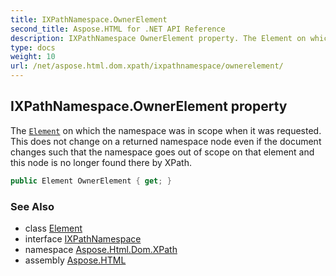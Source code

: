 ```yaml
---
title: IXPathNamespace.OwnerElement
second_title: Aspose.HTML for .NET API Reference
description: IXPathNamespace OwnerElement property. The Element on which the namespace was in scope when it was requested. This does not change on a returned namespace node even if the document changes such that the namespace goes out of scope on that element and this node is no longer found there by XPath
type: docs
weight: 10
url: /net/aspose.html.dom.xpath/ixpathnamespace/ownerelement/
---
```

## IXPathNamespace.OwnerElement property

The [`Element`](../../../aspose.html.dom/element/) on which the namespace was in scope when it was requested. This does not change on a returned namespace node even if the document changes such that the namespace goes out of scope on that element and this node is no longer found there by XPath.

```csharp
public Element OwnerElement { get; }
```

### See Also

* class [Element](../../../aspose.html.dom/element/)
* interface [IXPathNamespace](../)
* namespace [Aspose.Html.Dom.XPath](../../../aspose.html.dom.xpath/)
* assembly [Aspose.HTML](../../../)
